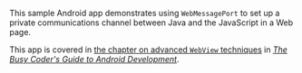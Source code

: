 This sample Android app demonstrates
using `WebMessagePort` to set up a private communications channel between
Java and the JavaScript in a Web page.

This app is covered in 
[the chapter on advanced `WebView` techniques](https://commonsware.com/Android/previews/advanced-uses-of-webview)
in [*The Busy Coder's Guide to Android Development*](https://commonsware.com/Android/).

